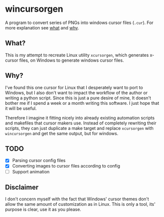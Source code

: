 # wincursorgen

A program to convert series of PNGs into windows cursor files (`.cur`). For more explanation see [what](#what) and [why](#why).

## What?

This is my attempt to recreate Linux utility `xcursorgen`, which generates x-cursor files, on Windows to generate windows cursor files.

## Why?

I've found this one cursor for Linux that I desperately want to port to Windows, but I also don't want to impact the workflow of the author or writing a python script. Since this is just a pure desire of mine, It doesn't bother me if I spend a week or a month writing this software. I just hope that it will be useful.

Therefore I imagine it fitting nicely into already existing automation scripts and makefiles that cursor makers use. Instead of completely rewriting their scripts, they can just duplicate a make target and replace `xcursorgen` with `wincursorgen` and get the same output, but for windows.

## TODO
- [x] Parsing cursor config files
- [x] Converting images to cursor files according to config
- [ ] Support animation

## Disclaimer

I don't concern myself with the fact that Windows' cursor themes don't allow the same amount of customization as in Linux. This is only a tool, its' purpose is clear, use it as you please.
